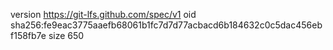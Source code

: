 version https://git-lfs.github.com/spec/v1
oid sha256:fe9eac3775aaefb68061b1fc7d7d77acbacd6b184632c0c5dac456ebf158fb7e
size 650
